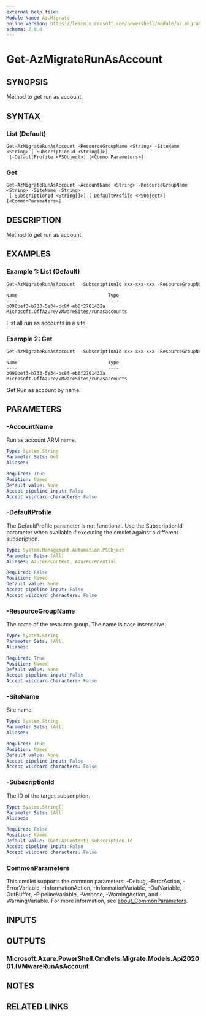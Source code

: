 ```yaml
---
external help file:
Module Name: Az.Migrate
online version: https://learn.microsoft.com/powershell/module/az.migrate/get-azmigraterunasaccount
schema: 2.0.0
---
```


# Get-AzMigrateRunAsAccount

## SYNOPSIS
Method to get run as account.

## SYNTAX

### List (Default)
```
Get-AzMigrateRunAsAccount -ResourceGroupName <String> -SiteName <String> [-SubscriptionId <String[]>]
 [-DefaultProfile <PSObject>] [<CommonParameters>]
```

### Get
```
Get-AzMigrateRunAsAccount -AccountName <String> -ResourceGroupName <String> -SiteName <String>
 [-SubscriptionId <String[]>] [-DefaultProfile <PSObject>] [<CommonParameters>]
```

## DESCRIPTION
Method to get run as account.

## EXAMPLES

### Example 1: List (Default)
```powershell
Get-AzMigrateRunAsAccount  -SubscriptionId xxx-xxx-xxx -ResourceGroupName BugBashAVSVMware -SiteName BBVMwareAVScbbcsite
```

```output
Name                                 Type
----                                 ----
b090bef3-b733-5e34-bc8f-eb6f2701432a Microsoft.OffAzure/VMwareSites/runasaccounts
```

List all run as accounts in a site.

### Example 2: Get
```powershell
Get-AzMigrateRunAsAccount  -SubscriptionId xxx-xxx-xxx -ResourceGroupName BugBashAVSVMware -SiteName BBVMwareAVScbbcsite -AccountName b090bef3-b733-5e34-bc8f-eb6f2701432a
```

```output
Name                                 Type
----                                 ----
b090bef3-b733-5e34-bc8f-eb6f2701432a Microsoft.OffAzure/VMwareSites/runasaccounts
```

Get Run as account by name.

## PARAMETERS

### -AccountName
Run as account ARM name.

```yaml
Type: System.String
Parameter Sets: Get
Aliases:

Required: True
Position: Named
Default value: None
Accept pipeline input: False
Accept wildcard characters: False
```

### -DefaultProfile
The DefaultProfile parameter is not functional.
Use the SubscriptionId parameter when available if executing the cmdlet against a different subscription.

```yaml
Type: System.Management.Automation.PSObject
Parameter Sets: (All)
Aliases: AzureRMContext, AzureCredential

Required: False
Position: Named
Default value: None
Accept pipeline input: False
Accept wildcard characters: False
```

### -ResourceGroupName
The name of the resource group.
The name is case insensitive.

```yaml
Type: System.String
Parameter Sets: (All)
Aliases:

Required: True
Position: Named
Default value: None
Accept pipeline input: False
Accept wildcard characters: False
```

### -SiteName
Site name.

```yaml
Type: System.String
Parameter Sets: (All)
Aliases:

Required: True
Position: Named
Default value: None
Accept pipeline input: False
Accept wildcard characters: False
```

### -SubscriptionId
The ID of the target subscription.

```yaml
Type: System.String[]
Parameter Sets: (All)
Aliases:

Required: False
Position: Named
Default value: (Get-AzContext).Subscription.Id
Accept pipeline input: False
Accept wildcard characters: False
```

### CommonParameters
This cmdlet supports the common parameters: -Debug, -ErrorAction, -ErrorVariable, -InformationAction, -InformationVariable, -OutVariable, -OutBuffer, -PipelineVariable, -Verbose, -WarningAction, and -WarningVariable. For more information, see [about_CommonParameters](http://go.microsoft.com/fwlink/?LinkID=113216).

## INPUTS

## OUTPUTS

### Microsoft.Azure.PowerShell.Cmdlets.Migrate.Models.Api202001.IVMwareRunAsAccount

## NOTES

## RELATED LINKS

